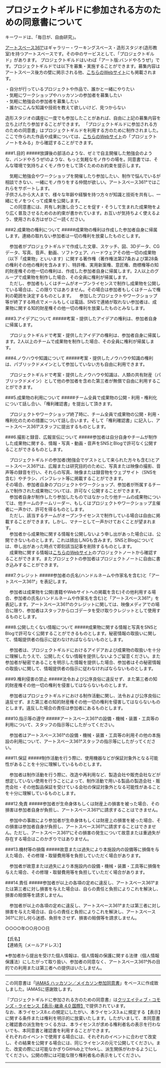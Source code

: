 # プロジェクトギルドに参加される方のための同意書について


キーワードは、「毎日が、自由研究」。

[アートスペース361°](http://361deg.info/studio/)はギャラリー・ワーキングスペース・造形スタジオ(造形教室)を持つアートスペースです。その中のサービスとして、「プロジェクトギルド」があります。
プロジェクトギルドはいわば「アート版:バンドやろうぜ!」です。プロジェクトギルドでは以下を募集・実施することができます。募集内容はアートスペース後方の壁に掲示される他、[こちらのWebサイト](http://361deg.info/studio/project_guild/)にも掲載されます。

・自分が行っているプロジェクトや作品で、誰かと一緒にやりたい<br>
・気軽にワークショップやハッカソンの参加者を募集したい<br>
・気軽に勉強会の参加者を募集したい<br>
・誰かにこんな知識や技術を教えて欲しいけど、見つからない

造形スタジオの講座に一度でも参加したことがあれば、自由に上記の募集内容を立ち上げたり参加することができます。
「プロジェクトギルドに参加される方のための同意書」はプロジェクトギルドを利用する方のために制作されました。ここで作られた作品や成果については、[こちらのWebサイト](http://361deg.info/studio/project_guild/)の「プロジェクトノートをみる」から確認することができます。


###1.目的
#####放課後の部活のような、ゼミで自主開催した勉強会のような、バンドやろうぜ!のような、もっと気軽なモノ作りの場を。同意書では、そんな環境で気持ちよくモノ作りをして頂くためのお約束を提示します。

　気軽に勉強会やワークショップを開催したり参加したい、制作で悩んでいるが相談できない、一緒にモノ作りをする仲間が欲しい。アートスペース361°ではこれらをサポートします。<br>
子供さんから大人まで、様々な年齢や経験を持つ方々が知識と技術を共有し、一緒にモノをつくって成果を公開します。<br>
　この同意書には、共有し刺激し合うことを促す・そうして生まれた成果物をより広く普及させるためのお約束が書かれています。お互いが気持ちよく使えるよう、使用される方はぜひご一読ください。


###2.成果物の権利について
#####成果物の権利は作成した参加者自身に帰属します。連絡の取れない参加者は一切の権利を放棄したものとします。

　参加者がプロジェクトギルドで作成した文章、スケッチ、図、3Dデータ、CGデータ、写真、音声、動画、ソフトウェア、ハードウェアその他一切の成果物（以下「成果物」といいます）に関する著作権（著作権法第27条および第28条の権利その他の権利を含みます）、特許権、実用新案権、意匠権、商標権等の知的財産権その他一切の権利は、作成した参加者自身に帰属します。2人以上のグループで成果物を制作した場合、その全員に権利が帰属します。<br>
　ただし、参加者もしくはチームがオープンライセンスで制作し成果物を公開している場合は、この限りではありません。その場合は参加者もしくはチームで権利の範囲を決定するものとします。
　参加したプロジェクトやワークショップ等が終了する時点でメールもしくは電話、SNSで連絡が取れない参加者は、成果物に関する知的財産権その他一切の権利を放棄したものとみなします。


###3.アイデアについて
#####考案・提供したアイデアの権利は、参加者自身に帰属します。

　プロジェクトギルドで考案・提供したアイデアの権利は、参加者自身に帰属します。2人以上のチームで成果物を制作した場合、その全員に権利が帰属します。


###4.ノウハウや知識について
#####考案・提供したノウハウや知識の権利は、パブリックドメインとして参加していない方も自由に利用できます。

　プロジェクトギルドで考案・提供したノウハウや知識は、人類の共有財産（パブリックドメイン）として他の参加者を含めた第三者が無償で自由に利用することができます。


###5.成果物の利用について
#####チーム全員で成果物の公開・利用・権利化について話し合い、「権利確認書」を提出して頂きます。

　プロジェクトやワークショップ終了時に、チーム全員で成果物の公開・利用・権利化のための措置について話し合います。そして「権利確認書」に記入し、アートスペース361°スタッフに提出するものとします。


###6.撮影と録音、広報宣伝について
#####参加者は自分自身やチームが制作した成果物に関する、情報・写真・動画・音声をSNSとBlogで許可なく公開することができるものとします。

　プロジェクトギルドの参加者(勉強会でゲストとして来られた方々も含む)とアートスペース361°は、広報または研究目的のために、写真または映像の撮影、音声等の録音を行い、それらの写真、映像または録音物をウェブサイト（SNSを含む）やチラシ、パンフレット等に掲載することができます。<br>
その場合、参加者自身のプロジェクトやワークショップ、参加者が所属するチームで制作された成果物については、許可なく公開することができます。<br>
　参加者自身が制作したり参加したものではなかったり他チームの成果物については、他チームのチームリーダー、もしくはプロジェクトやワークショップ主催者に一声かけ、許可を得るものとします。<br>
　ただし、該当するチームがオープンライセンスで制作している場合は自由に掲載することができます。しかし、マナーとして一声かけておくことが望まれます。<br>
　参加者から成果物に関する情報を公開しないよう申し出があった場合には、公開できないものとします。これは顔出しNGも含みます。SNSとBlogについては、申し出があった時点で即刻該当記事を削除するものとします。<br>
　成果物に関する情報は[こちらのWebサイト](http://361deg.info/studio/project_guild/)のプロジェクトノートから確認することができます。またプロジェクトの参加者はプロジェクトノートに自由に書き込みすることができます。


###7.クレジット
#####参加者の氏名(ハンドルネームや作家名を含む)と「アートスペース361°」を表記します。

　参加者は成果物を公開(書籍やWebサイトへの掲載を含む)その他利用する場合、参加者の氏名(ハンドルネームや作家名を含む)と「アートスペース361°」を表記します。アートスペース361°のクレジットに関しては、映像メディアでの場合に限り、参加者はスタッフからロゴデータを受け取りクレジットとして使用するものとします。


###8.公開したくない情報について
#####成果物に関する情報と写真をSNSとBlogで許可なく公開することができるものとします。秘密情報の取扱いに関して、情報提供者の指示に従わなければならないものとします。

　参加者は、プロジェクトギルドにおけるアイデアおよび成果物の取扱いを十分に理解したうえで、公開したくない情報を提供しないようご留意ください。また参加者が秘密であることを明示した情報を提供した場合、参加者はその秘密情報の取扱いに関して、情報提供者の指示に従わなければならないものとします。


###9.権利侵害の禁止
#####法令および公序良俗に違反せず、また第三者の知的財産権その他一切の権利を侵害してはならないものとします。

　参加者はプロジェクトギルドにおける制作活動に関し、法令および公序良俗に違反せず、また第三者の知的財産権その他一切の権利を侵害してはならないものとします。違反した場合の責任は参加者にあるものとします。


###10.指示等の遵守
#####アートスペース361°の設備・機械・装置・工具等の利用について、スタッフの指示等にしたがってください。

　参加者はアートスペース361°の設備・機械・装置・工具等の利用その他の本施設の利用について、アートスペース361°スタッフの指示等にしたがってください。


###11.保証
#####制作活動を行う際に、使用機器などが保証対象外となる可能性があることを十分に理解しているものとします。

　参加者は制作活動を行う際に、改造や再利用など、製造会社や販売会社などが想定していない使用を行うことによって、制作活動で用いる製品の製造会社・販売会社・その他製品保証を受けている会社の保証対象外となる可能性があることを十分に理解しているものとします。


###12.免責
#####参加者が生命身体もしくは財産上の損害を被った場合、その損害は参加者自身が負担し、アートスペース361°に請求することはできません。

　参加中の事故により参加者が生命身体もしくは財産上の損害を被った場合、その損害は参加者自身が負担し、アートスペース361°に請求することはできません。ただし、アートスペース361°にその損害の発生について故意または重過失が存在する場合はこのかぎりではありません。


###13.機材等の損傷
#####故意または過失により本施設内の設備等に損傷を与えた場合、その修理・取替費用等を負担していただく場合があります。

　参加者が故意または過失により本施設内の設備・機械・装置・工具等に損傷を与えた場合、その修理・取替費用等を負担していただく場合があります。


###14.責任
#####参加者が以上の各項の定めに違反し、アートスペース361°または第三者に対し損害を与えた場合は、自らの責任と負担によりこれを解決し、損害の賠償等を請求しません。

　参加者が以上の各項の定めに違反し、アートスペース361°または第三者に対し損害を与えた場合は、自らの責任と負担によりこれを解決し、アートスペース361°に対し何ら迷惑、負担をさせず、損害の賠償等を請求しません。



○○○○年○○月○○日

【氏名】<br>
【連絡先（メールアドレス）】

※参加者から提出を受けた個人情報は、個人情報の保護に関する法律（個人情報保護法）にしたがって取り扱い、参加者の同意なく、アートスペース361°外の目的での利用または第三者への提供はいたしません。

----

この同意書は「[IAMAS ハッカソン／メイカソン参加同意書](https://github.com/IAMAS/makeathon_agreement)」をベースに作成致しました。IAMASに感謝致します。


『プロジェクトギルドに参加される方のための同意書』は[クリエイティブ・コモンズ・ライセンス【表示-継承 4.0 国際】](http://creativecommons.org/licenses/by-sa/4.0/deed.ja)で提供されています。  
なお、本ライセンス8.c.の規定にしたがい、本ライセンス3.a.に規定する【表示】に関する条件または権利を明示的に放棄いたします。したがいまして、本同意書と確認書の派生物をつくる方は、本ライセンスが求める権利者名の表示を行わないでも、本同意書と確認書を利用することができます。  
それぞれのイベントで使用する場合には、それぞれのイベントに合わせて改変し、その結果を公開する場合には、同じライセンスの元で公開してください。また、改変の際には可能なかぎりGitHub上でforkし、派生関係がわかるようにしてください。公開の際には可能な限り権利者名の表示をしてください。

----
